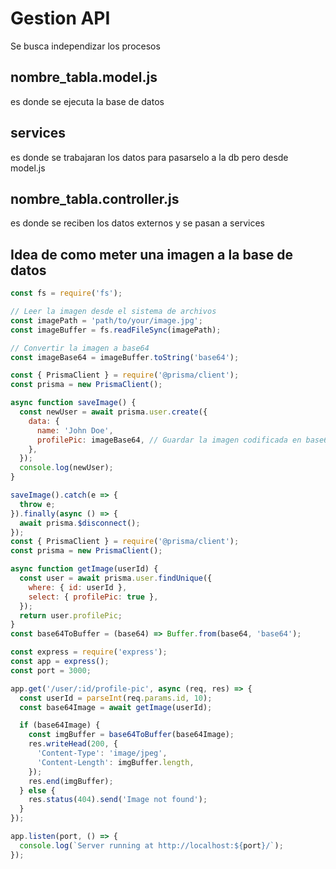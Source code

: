 # Gestion API

Se busca independizar los procesos

## nombre_tabla.model.js

es donde se ejecuta la  base de datos

## services

es donde se trabajaran los datos para pasarselo a la db pero desde model.js

## nombre_tabla.controller.js

es donde se reciben los datos externos y se pasan a services

## Idea de como meter una imagen a la base de datos

```js
const fs = require('fs');

// Leer la imagen desde el sistema de archivos
const imagePath = 'path/to/your/image.jpg';
const imageBuffer = fs.readFileSync(imagePath);

// Convertir la imagen a base64
const imageBase64 = imageBuffer.toString('base64');

const { PrismaClient } = require('@prisma/client');
const prisma = new PrismaClient();

async function saveImage() {
  const newUser = await prisma.user.create({
    data: {
      name: 'John Doe',
      profilePic: imageBase64, // Guardar la imagen codificada en base64
    },
  });
  console.log(newUser);
}

saveImage().catch(e => {
  throw e;
}).finally(async () => {
  await prisma.$disconnect();
});
const { PrismaClient } = require('@prisma/client');
const prisma = new PrismaClient();

async function getImage(userId) {
  const user = await prisma.user.findUnique({
    where: { id: userId },
    select: { profilePic: true },
  });
  return user.profilePic;
}
const base64ToBuffer = (base64) => Buffer.from(base64, 'base64');

const express = require('express');
const app = express();
const port = 3000;

app.get('/user/:id/profile-pic', async (req, res) => {
  const userId = parseInt(req.params.id, 10);
  const base64Image = await getImage(userId);

  if (base64Image) {
    const imgBuffer = base64ToBuffer(base64Image);
    res.writeHead(200, {
      'Content-Type': 'image/jpeg',
      'Content-Length': imgBuffer.length,
    });
    res.end(imgBuffer);
  } else {
    res.status(404).send('Image not found');
  }
});

app.listen(port, () => {
  console.log(`Server running at http://localhost:${port}/`);
});
```
